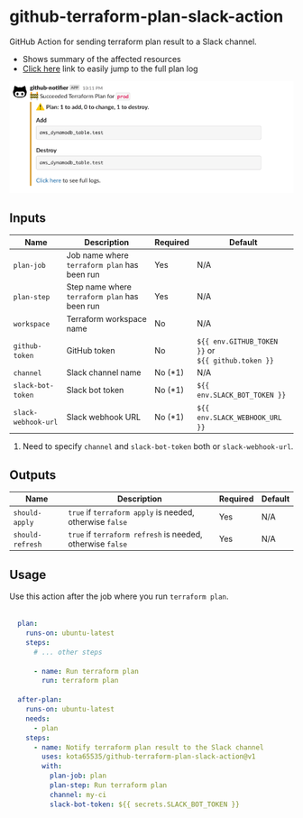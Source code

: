 # github-terraform-plan-slack-action

GitHub Action for sending terraform plan result to a Slack channel.

- Shows summary of the affected resources
- [Click here](https://github.com/kota65535/github-terraform-plan-slack-action/actions/runs/3838277394/jobs/6534545272#step:8:56)
  link to easily jump to the full plan log

![img.png](img.png)

## Inputs

| Name                | Description                                   | Required | Default                                                 |
|---------------------|-----------------------------------------------|----------|---------------------------------------------------------|
| `plan-job`          | Job name where `terraform plan` has been run  | Yes      | N/A                                                     |
| `plan-step`         | Step name where `terraform plan` has been run | Yes      | N/A                                                     |
| `workspace`         | Terraform workspace name                      | No       | N/A                                                     |
| `github-token`      | GitHub token                                  | No       | `${{ env.GITHUB_TOKEN }}` or<br/> `${{ github.token }}` | 
| `channel`           | Slack channel name                            | No (*1)  | N/A                                                     | 
| `slack-bot-token`   | Slack bot token                               | No (*1)  | `${{ env.SLACK_BOT_TOKEN }}`                            | 
| `slack-webhook-url` | Slack webhook URL                             | No (*1)  | `${{ env.SLACK_WEBHOOK_URL }}`                          | 

1. Need to specify `channel` and `slack-bot-token` both or `slack-webhook-url`.

## Outputs

| Name             | Description                                                | Required | Default |
|------------------|------------------------------------------------------------|----------|---------|
| `should-apply`   | `true` if `terraform apply` is needed, otherwise `false`   | Yes      | N/A     |
| `should-refresh` | `true` if `terraform refresh` is needed, otherwise `false` | Yes      | N/A     |

## Usage

Use this action after the job where you run `terraform plan`.

```yaml

  plan:
    runs-on: ubuntu-latest
    steps:
      # ... other steps
      
      - name: Run terraform plan
        run: terraform plan

  after-plan:
    runs-on: ubuntu-latest
    needs:
      - plan
    steps:
      - name: Notify terraform plan result to the Slack channel
        uses: kota65535/github-terraform-plan-slack-action@v1
        with:
          plan-job: plan
          plan-step: Run terraform plan
          channel: my-ci
          slack-bot-token: ${{ secrets.SLACK_BOT_TOKEN }}
```
